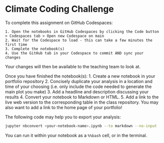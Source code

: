 # Climate Coding Challenge

To complete this assignment on GitHub Codespaces:

    1. Open the notebooks in GitHub Codespaces by clicking the Code button > Codespaces tab > Open new Codespace on main
    2. Wait for the Codespace to load - this can take a few minutes the first time
    3. Complete the notebook(s)
    4. Use the GitHub tab in your Codespace to commit AND sync your changes

Your changes will then be available to the teaching team to look at.

Once you have finished the notebook(s):
    1. Create a new notebook in your portfolio repository
    2. Concisely duplicate your analysis in a location and time of your choosing (i.e. only include the code needed to generate the main plot you make)
    3. Add a headline and description discussing your results
    4. Convert your notebook to Markdown or HTML.
    5. Add a link to the live web version to the corresponding table in the class repository. You may also want to add a link to the home page of your portfolio!

The following code may help you to export your analysis:

```bash
jupyter nbconvert <your-notebook-name>.ipynb --to markdown --no-input
```

You can run it within your notebook as a `%%bash` cell, or in the terminal.
